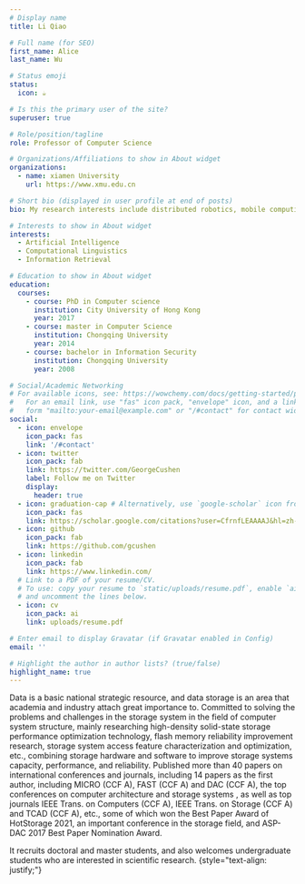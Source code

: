 ```yaml
---
# Display name
title: Li Qiao

# Full name (for SEO)
first_name: Alice
last_name: Wu

# Status emoji
status:
  icon: ☕️

# Is this the primary user of the site?
superuser: true

# Role/position/tagline
role: Professor of Computer Science

# Organizations/Affiliations to show in About widget
organizations:
  - name: xiamen University
    url: https://www.xmu.edu.cn

# Short bio (displayed in user profile at end of posts)
bio: My research interests include distributed robotics, mobile computing and programmable matter.

# Interests to show in About widget
interests:
  - Artificial Intelligence
  - Computational Linguistics
  - Information Retrieval

# Education to show in About widget
education:
  courses:
    - course: PhD in Computer science
      institution: City University of Hong Kong
      year: 2017
    - course: master in Computer Science 
      institution: Chongqing University
      year: 2014
    - course: bachelor in Information Security
      institution: Chongqing University
      year: 2008

# Social/Academic Networking
# For available icons, see: https://wowchemy.com/docs/getting-started/page-builder/#icons
#   For an email link, use "fas" icon pack, "envelope" icon, and a link in the
#   form "mailto:your-email@example.com" or "/#contact" for contact widget.
social:
  - icon: envelope
    icon_pack: fas
    link: '/#contact'
  - icon: twitter
    icon_pack: fab
    link: https://twitter.com/GeorgeCushen
    label: Follow me on Twitter
    display:
      header: true
  - icon: graduation-cap # Alternatively, use `google-scholar` icon from `ai` icon pack
    icon_pack: fas
    link: https://scholar.google.com/citations?user=CfrnfLEAAAAJ&hl=zh-CN
  - icon: github
    icon_pack: fab
    link: https://github.com/gcushen
  - icon: linkedin
    icon_pack: fab
    link: https://www.linkedin.com/
  # Link to a PDF of your resume/CV.
  # To use: copy your resume to `static/uploads/resume.pdf`, enable `ai` icons in `params.yaml`,
  # and uncomment the lines below.
  - icon: cv
    icon_pack: ai
    link: uploads/resume.pdf

# Enter email to display Gravatar (if Gravatar enabled in Config)
email: ''

# Highlight the author in author lists? (true/false)
highlight_name: true
---
```


Data is a basic national strategic resource, and data storage is an area that academia and industry attach great importance to. Committed to solving the problems and challenges in the storage system in the field of computer system structure, mainly researching high-density solid-state storage performance optimization technology, flash memory reliability improvement research, storage system access feature characterization and optimization, etc., combining storage hardware and software to improve storage systems capacity, performance, and reliability. Published more than 40 papers on international conferences and journals, including 14 papers as the first author, including MICRO (CCF A), FAST (CCF A) and DAC (CCF A), the top conferences on computer architecture and storage systems , as well as top journals IEEE Trans. on Computers (CCF A), IEEE Trans. on Storage (CCF A) and TCAD (CCF A), etc., some of which won the Best Paper Award of HotStorage 2021, an important conference in the storage field, and ASP-DAC 2017 Best Paper Nomination Award.

It recruits doctoral and master students, and also welcomes undergraduate students who are interested in scientific research.
{style="text-align: justify;"}
